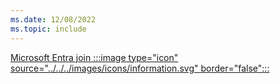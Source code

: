 ```yaml
---
ms.date: 12/08/2022
ms.topic: include
---
```


[Microsoft Entra join :::image type="icon" source="../../../images/icons/information.svg" border="false":::](../hello-how-it-works-technology.md#azure-active-directory-join "Devices that are Microsoft Entra joined do not have any dependencies on Active Directory. Only local users accounts and Microsoft Entra users can sign in to these devices")
